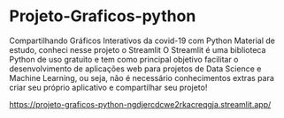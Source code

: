 # Projeto-Graficos-python
Compartilhando Gráficos Interativos da covid-19 com Python
Material de estudo, conheci nesse projeto o Streamlit 
O Streamlit é uma biblioteca Python de uso gratuito e tem como principal objetivo facilitar o desenvolvimento de aplicações web para projetos de Data Science e Machine Learning, ou seja, não é necessário conhecimentos extras para criar seu próprio aplicativo e compartilhar seu projeto!

https://projeto-graficos-python-ngdjercdcwe2rkacreqgja.streamlit.app/
